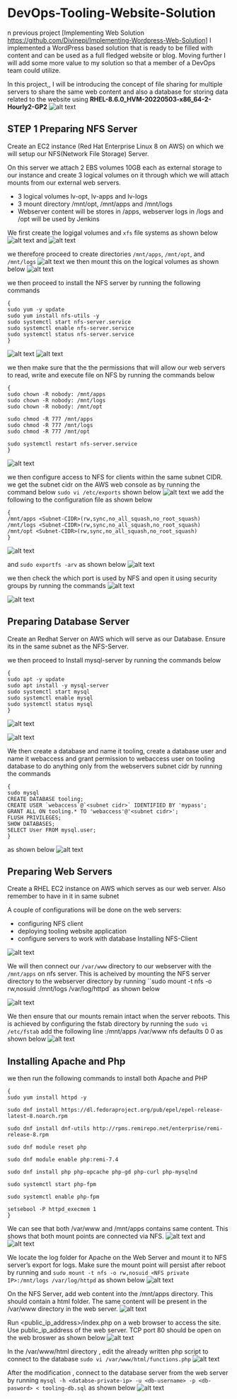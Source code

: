 # DevOps-Tooling-Website-Solution
n previous project [Implementing Web Solution https://github.com/Divinepj/Implementing-Wordpress-Web-Solution] I implemented a WordPress based solution that is ready to be filled with content and can be used as a full fledged website or blog. Moving further I will add some more value to my solution so that a member of a DevOps team could utilize.

In this project,, I will be introducing the concept of file sharing for multiple servers to share the same web content and also a database for storing data related to the website using **RHEL-8.6.0_HVM-20220503-x86_64-2-Hourly2-GP2** 
![alt text](./IMG/Snipaste_2023-11-09_17-49-57.png)

## STEP 1 Preparing NFS Server
Create an EC2 instance (Red Hat Enterprise Linux 8 on AWS) on which we will setup our NFS(Network File Storage) Server.

On this server we attach 2 EBS volumes 10GB each as external storage to our instance and create 3 logical volumes on it through which we will attach mounts from our external web servers.

-   3 logical volumes lv-opt, lv-apps and lv-logs
-   3 mount directory /mnt/opt, /mnt/apps and /mnt/logs
-   Webserver content will be stores in /apps, webserver logs in /logs and /opt will be used by Jenkins

We first create the logigal volumes and `xfs` file systems as shown below
![alt text](./IMG/Snipaste_2023-11-09_18-29-56.png) and ![alt text](./IMG/Snipaste_2023-11-09_18-27-31.png)

we therefore proceed to create directories `/mnt/apps`, `/mnt/opt`, and `/mnt/logs`
![alt text](./IMG/Snipaste_2023-11-09_18-34-15.png)
we then mount this on the logical volumes as shown below ![alt text](./IMG/Snipaste_2023-11-09_18-37-02.png)

we then proceed to install the NFS server by running the following commands 
```
{
sudo yum -y update
sudo yum install nfs-utils -y
sudo systemctl start nfs-server.service
sudo systemctl enable nfs-server.service
sudo systemctl status nfs-server.service
}
```
![alt text](./IMG/Snipaste_2023-11-09_18-45-25.png)
![alt text](./IMG/Snipaste_2023-11-09_18-46-40.png)

we then make sure that the the permissions that will allow our web servers to read, write and execute file on NFS by running the commands below 
```
{
sudo chown -R nobody: /mnt/apps
sudo chown -R nobody: /mnt/logs
sudo chown -R nobody: /mnt/opt

sudo chmod -R 777 /mnt/apps
sudo chmod -R 777 /mnt/logs
sudo chmod -R 777 /mnt/opt

sudo systemctl restart nfs-server.service
}
```

![alt text](./IMG/Snipaste_2023-11-09_18-52-31.png)

we then configure access to NFS for clients within the same subnet CIDR. we get the subnet cidr on the AWS web console as by running the command below `sudo vi /etc/exports` shown below 
![alt text](./IMG/Snipaste_2023-11-09_19-02-28.png)
we add the following to the configuration file as shown below
```
{
/mnt/apps <Subnet-CIDR>(rw,sync,no_all_squash,no_root_squash)
/mnt/logs <Subnet-CIDR>(rw,sync,no_all_squash,no_root_squash)
/mnt/opt <Subnet-CIDR>(rw,sync,no_all_squash,no_root_squash)
}
```

![alt text](./IMG/Snipaste_2023-11-09_19-03-52.png)

and `sudo exportfs -arv` as shown below ![alt text](./IMG/Snipaste_2023-11-09_19-05-05.png)

we then check the which port is used by NFS and open it using security groups by running the commands ![alt text](./IMG/Snipaste_2023-11-09_19-05-55.png)

![alt text](./IMG/Snipaste_2023-11-09_19-12-48.png)

## Preparing Database Server

Create an Redhat Server on AWS which will serve as our Database. Ensure its in the same subnet as the NFS-Server.

we then proceed to Install mysql-server by running the commands below 
```
{
sudo apt -y update
sudo apt install -y mysql-server
sudo systemctl start mysql
sudo systemctl enable mysql
sudo systemctl status mysql
}
```
![alt text](./IMG/Snipaste_2023-11-09_19-18-06.png)

![alt text](./IMG/Snipaste_2023-11-09_19-19-49.png)

We then create a database and name it tooling, create a database user and name it webaccess and grant permission to webaccess user on tooling database to do anything only from the webservers subnet cidr by running the commands 
```
{
sudo mysql
CREATE DATABASE tooling;
CREATE USER `webaccess`@`<subnet cidr>` IDENTIFIED BY 'mypass';
GRANT ALL ON tooling.* TO 'webaccess'@'<subnet cidr>';
FLUSH PRIVILEGES;
SHOW DATABASES;
SELECT User FROM mysql.user;
}
```
as shown below ![alt text](./IMG/Snipaste_2023-11-09_19-47-18.png)

## Preparing Web Servers

Create a RHEL EC2 instance on AWS which serves as our web server. Also remember to have in it in same subnet

A couple of configurations will be done on the web servers:

- configuring NFS client
- deploying tooling website application
- configure servers to work with database
Installing NFS-Client

![alt text](./IMG/Snipaste_2023-11-09_19-53-48.png)

We will then connect our `/var/www` directory to our webserver with the `/mnt/apps` on nfs server. This is acheived by mounting the NFS server directory to the webserver directory by running ``sudo mount -t nfs -o rw,nosuid <NFS private IP>:/mnt/logs /var/log/httpd` as shown below

![alt text](./IMG/Snipaste_2023-11-09_19-56-31.png)
 

We then ensure that our mounts remain intact when the server reboots. This is achieved by configuring the fstab directory by running the `sudo vi /etc/fstab` 
add the following line <NFS-Server-Private-IP-Address>:/mnt/apps /var/www nfs defaults 0 0 as shown below ![alt text](./IMG/Snipaste_2023-11-09_19-57-55.png)

## Installing Apache and Php
we then run the following commands to install both Apache and PHP 
```
{
sudo yum install httpd -y

sudo dnf install https://dl.fedoraproject.org/pub/epel/epel-release-latest-8.noarch.rpm

sudo dnf install dnf-utils http://rpms.remirepo.net/enterprise/remi-release-8.rpm

sudo dnf module reset php

sudo dnf module enable php:remi-7.4

sudo dnf install php php-opcache php-gd php-curl php-mysqlnd

sudo systemctl start php-fpm

sudo systemctl enable php-fpm

setsebool -P httpd_execmem 1
}
```
We can see that both /var/www and /mnt/apps contains same content. This shows that both mount points are connected via NFS. ![alt text](./IMG/Snipaste_2023-11-09_20-09-57.png)
 and 
 ![alt text](./IMG/Snipaste_2023-11-09_20-10-21.png)

We locate the log folder for Apache on the Web Server and mount it to NFS server’s export for logs. Make sure the mount point will persist after reboot by running and `sudo mount -t nfs -o rw,nosuid <NFS private IP>:/mnt/logs /var/log/httpd` as shown below
![alt text](./IMG/Snipaste_2023-11-22_22-31-23.png)

On the NFS Server, add web content into the /mnt/apps directory. This should contain a html folder. The same content will be present in the /var/www directory in the web server. ![alt text](./IMG/Snipaste_2023-11-09_20-55-36.png)

Run <public_ip_address>/index.php on a web browser to access the site. Use public_ip_address of the web server. TCP port 80 should be open on the web broswer as shown below ![alt text](./IMG/Snipaste_2023-11-09_20-57-04.png)

In the /var/www/html directory , edit the already written php script to connect to the database `sudo vi /var/www/html/functions.php` ![alt text]()

After the modification , connect to the database server from the web server by running `mysql -h <databse-private-ip> -u <db-username> -p <db-pasword> < tooling-db.sql` as shown below ![alt text]()
